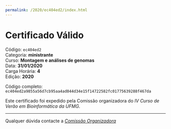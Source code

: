 ```yaml
---
permalink: /2020/ec404ed2/index.html
---
```


# Certificado Válido

Código: `ec404ed2`<br>
Categoria: **ministrante**<br>
Curso: **Montagem e análises de genomas**<br>
Data: **31/01/2020**<br>
Carga Horária: **4**<br>
Edição: **2020**<br>


Código completo: `ec404ed2a9855a56d7cb95aa4ad044d34e15f14722582fc01775639288f467da`


Este certificado foi expedido pela Comissão organizadora do *IV Curso de Verão em Bioinformática da UFMG*.

----

Qualquer dúvida contacte a [_Comissão Organizadora_](<mailto:cursobioinfoufmg@gmail.com$subject=[Certificados]>)

